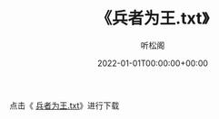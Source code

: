 ﻿---
title:  《兵者为王.txt》
date:   2022-01-01T00:00:00+00:00
author: 听松阁
layout: post
permalink: /兵者为王/
categories: 小说
tags: [小说]
---

点击《 [兵者为王.txt](http://img.660000.xyz/bookstukust/book/bntxt/10/兵者为王.txt)》进行下载